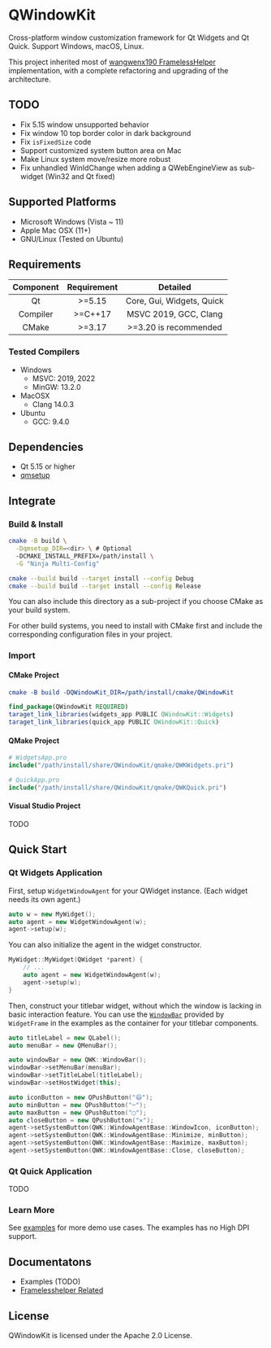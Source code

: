 # QWindowKit

Cross-platform window customization framework for Qt Widgets and Qt Quick. Support Windows, macOS, Linux.

This project inherited most of [wangwenx190 FramelessHelper](https://github.com/wangwenx190/framelesshelper) implementation, with a complete refactoring and upgrading of the architecture.

## TODO

+ Fix 5.15 window unsupported behavior
+ Fix window 10 top border color in dark background
+ Fix `isFixedSize` code
+ Support customized system button area on Mac
+ Make Linux system move/resize more robust
+ Fix unhandled WinIdChange when adding a QWebEngineView as sub-widget (Win32 and Qt fixed)

## Supported Platforms

+ Microsoft Windows (Vista ~ 11)
+ Apple Mac OSX (11+)
+ GNU/Linux (Tested on Ubuntu)

## Requirements

| Component | Requirement |               Detailed               |
|:---------:|:-----------:|:------------------------------------:|
|    Qt     |   \>=5.15   |      Core, Gui, Widgets, Quick       |
| Compiler  |  \>=C++17   |        MSVC 2019, GCC, Clang         |
|   CMake   |   \>=3.17   |        >=3.20 is recommended         |

### Tested Compilers

+ Windows
  + MSVC: 2019, 2022
  + MinGW: 13.2.0
+ MacOSX
  + Clang 14.0.3
+ Ubuntu
  + GCC: 9.4.0

## Dependencies

+ Qt 5.15 or higher
+ [qmsetup](https://github.com/stdware/qmsetup)

## Integrate

### Build & Install

```sh
cmake -B build \
  -Dqmsetup_DIR=<dir> \ # Optional
  -DCMAKE_INSTALL_PREFIX=/path/install \
  -G "Ninja Multi-Config"

cmake --build build --target install --config Debug
cmake --build build --target install --config Release
```

You can also include this directory as a sub-project if you choose CMake as your build system.

For other build systems, you need to install with CMake first and include the corresponding configuration files in your project.

### Import

#### CMake Project

```cmake
cmake -B build -DQWindowKit_DIR=/path/install/cmake/QWindowKit
```
```cmake
find_package(QWindowKit REQUIRED)
taraget_link_libraries(widgets_app PUBLIC QWindowKit::Widgets)
taraget_link_libraries(quick_app PUBLIC QWindowKit::Quick)
```

#### QMake Project
```cmake
# WidgetsApp.pro
include("/path/install/share/QWindowKit/qmake/QWKWidgets.pri")

# QuickApp.pro
include("/path/install/share/QWindowKit/qmake/QWKQuick.pri")
```

#### Visual Studio Project

TODO

## Quick Start

### Qt Widgets Application

First, setup `WidgetWindowAgent` for your QWidget instance. (Each widget needs its own agent.)

```c++
auto w = new MyWidget();
auto agent = new WidgetWindowAgent(w);
agent->setup(w);
```

You can also initialize the agent in the widget constructor.

```c++
MyWidget::MyWidget(QWidget *parent) {
    // ...
    auto agent = new WidgetWindowAgent(w);
    agent->setup(w);
}
```

Then, construct your titlebar widget, without which the window is lacking in basic interaction feature. You can use the [`WindowBar`](examples/shared/widgetframe/windowbar.h) provided by `WidgetFrame` in the examples as the container for your titlebar components.

```c++
auto titleLabel = new QLabel();
auto menuBar = new QMenuBar();

auto windowBar = new QWK::WindowBar();
windowBar->setMenuBar(menuBar);
windowBar->setTitleLabel(titleLabel);
windowBar->setHostWidget(this);

auto iconButton = new QPushButton("😄");
auto minButton = new QPushButton("─");
auto maxButton = new QPushButton("▢");
auto closeButton = new QPushButton("✕");
agent->setSystemButton(QWK::WindowAgentBase::WindowIcon, iconButton);
agent->setSystemButton(QWK::WindowAgentBase::Minimize, minButton);
agent->setSystemButton(QWK::WindowAgentBase::Maximize, maxButton);
agent->setSystemButton(QWK::WindowAgentBase::Close, closeButton);

```

### Qt Quick Application

TODO

### Learn More

See [examples](examples) for more demo use cases. The examples has no High DPI support.

## Documentatons

+ Examples (TODO)
+ [Framelesshelper Related](docs/framelesshelper-related.md)

## License

QWindowKit is licensed under the Apache 2.0 License.